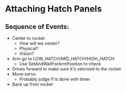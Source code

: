 # Attaching Hatch Panels
## Sequence of Events:
* Center to rocket
  * How will we center?
  * Physical?
  * Vision?
* Arm go to LOW_HATCH/MID_HATCH/HIGH_HATCH
  * Use SetAndWaitForArmPosition to check
* Drives forward to make sure it's velcroed to the rocket
* Move  servo
  * Probably judge if is done with timer
* Back up from rocket